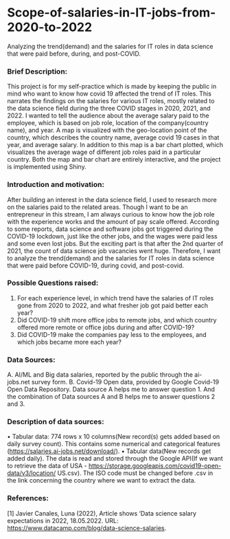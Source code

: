 # Scope-of-salaries-in-IT-jobs-from-2020-to-2022
Analyzing the trend(demand) and the salaries for IT roles in data science that were paid before, during, and post-COVID.


### Brief Description:
This project is for my self-practice which is made by keeping the public in mind who want to know how covid 19 affected the trend of IT roles. This narrates the findings on the salaries for various IT roles, mostly related to the data science field during the three COVID stages in 2020, 2021, and 2022. I wanted to tell the audience about the average salary paid to the employee, which is based on job role, location of the company(country name), and year. A map is visualized with the geo-location point of the country, which describes the country name, average covid 19 cases in that year, and average salary. In addition to this map is a bar chart plotted, which visualizes the average wage of different job roles paid in a particular country. Both the map and bar chart are entirely interactive, and the project is implemented using Shiny.


### Introduction and motivation:
After building an interest in the data science field, I used to research more on the salaries paid to the related areas. Though I want to be an entrepreneur in this stream, I am always curious to know how the job role with the experience works and the amount of pay scale offered. According to some reports, data science and software jobs got triggered during the COVID-19 lockdown, just like the other jobs, and the wages were paid less and some even lost jobs. But the exciting part is that after the 2nd quarter of 2021, the count of data science job vacancies went huge. Therefore, I want to analyze the trend(demand) and the salaries for IT roles in data science that were paid before COVID-19, during covid, and post-covid.

### Possible Questions raised:
1. For each experience level, in which trend have the salaries of IT roles gone from 2020 to 2022, and what fresher job got paid better each year?
2. Did COVID-19 shift more office jobs to remote jobs, and which country offered more remote or office jobs during and after COVID-19?
3. Did COVID-19 make the companies pay less to the employees, and which jobs became more each year?

### Data Sources:
A. AI/ML and Big data salaries, reported by the public through the ai-jobs.net survey form.
B. Covid-19 Open data, provided by Google Covid-19 Open Data Repository.
Data source A helps me to answer question 1. And the combination of Data sources A and B helps me to answer questions 2 and 3.

### Description of data sources:
• Tabular data: 774 rows x 10 columns(New record(s) gets added based on daily survey count). This contains some numerical and categorical features (https://salaries.ai-jobs.net/download/).
• Tabular data(New records get added daily). The data is read and stored through the Google API(If we want to retrieve the data of USA - https://storage.googleapis.com/covid19-open-data/v3/location/ US.csv). The ISO code must be changed before .csv in the link concerning the country where we want to extract the data.

### References:
[1] Javier Canales, Luna (2022), Article shows ‘Data science salary expectations in 2022, 18.05.2022. URL: https://www.datacamp.com/blog/data-science-salaries. 


